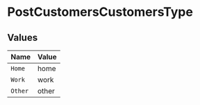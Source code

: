 # PostCustomersCustomersType


## Values

| Name    | Value   |
| ------- | ------- |
| `Home`  | home    |
| `Work`  | work    |
| `Other` | other   |